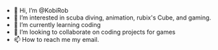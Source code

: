 - 👋 Hi, I’m @KobiRob
- 👀 I’m interested in scuba diving, animation, rubix's Cube, and gaming.
- 🌱 I’m currently learning coding
- 💞️ I’m looking to collaborate on coding projects for games
- 📫 How to reach me my email.

<!---
KobiRob/KobiRob is a ✨ special ✨ repository because its `README.md` (this file) appears on your GitHub profile.
You can click the Preview link to take a look at your changes.
--->
